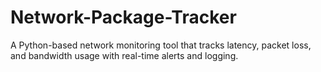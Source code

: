 # Network-Package-Tracker
A Python-based network monitoring tool that tracks latency, packet loss, and bandwidth usage with real-time alerts and logging.
